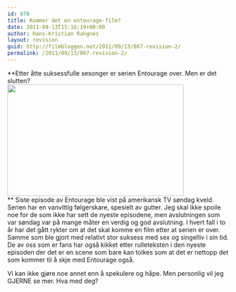```yaml
---
id: 870
title: Kommer det en entourage-film?
date: 2011-09-13T15:16:19+00:00
author: Hans-Kristian Rangnes
layout: revision
guid: http://filmbloggen.net/2011/09/13/867-revision-2/
permalink: /2011/09/13/867-revision-2/
---
```

**Etter åtte suksessfulle sesonger er serien Entourage over. Men er det slutten?  
<a href="http://filmbloggen.net/?attachment_id=868" rel="attachment wp-att-868"><img class="alignnone size-full wp-image-868" src="http://filmbloggen.net/wp-content/uploads//2011/09/entourage_040607_23-thumb.jpg" alt="" width="400" height="253" /></a>  
** Siste episode av Entourage ble vist på amerikansk TV søndag kveld. Serien har en vanvittig følgerskare, spesielt av gutter. Jeg skal ikke spoile noe for de som ikke har sett de nyeste episodene, men avslutningen som var søndag var på mange måter en verdig og god avslutning. I hvert fall i to år har det gått rykter om at det skal komme en film etter at serien er over. Samme som ble gjort med relativt stor suksess med sex og singelliv i sin tid. De av oss som er fans har også kikket etter rulleteksten i den nyeste episoden der det er en scene som bare kan tolkes som at det er nettopp det som kommer til å skje med Entourage også.

Vi kan ikke gjøre noe annet enn å spekulere og håpe. Men personlig vil jeg GJERNE se mer. Hva med deg?